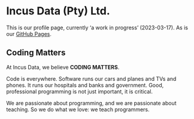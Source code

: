 # Incus Data (Pty) Ltd.

This is our profile page, currently ‘a work in progress’ (2023-03-17). 
As is our [GitHub Pages][gp-incusdata].

## Coding Matters

At Incus Data, we believe **CODING MATTERS**.

Code is everywhere. Software runs our cars and planes and TVs and phones. It runs our hospitals and banks and government. Good, professional programming is not just important, it is critical.

We are passionate about programming, and we are passionate about teaching. So we do what we love: we teach programmers.

[gp-incusdata]:
    https://incusdata.github.io
    "GitHub Pages — Incus Data Home Page"
